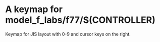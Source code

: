 # A keymap for model_f_labs/f77/$(CONTROLLER)

Keymap for JIS layout with 0-9 and cursor keys on the right.
